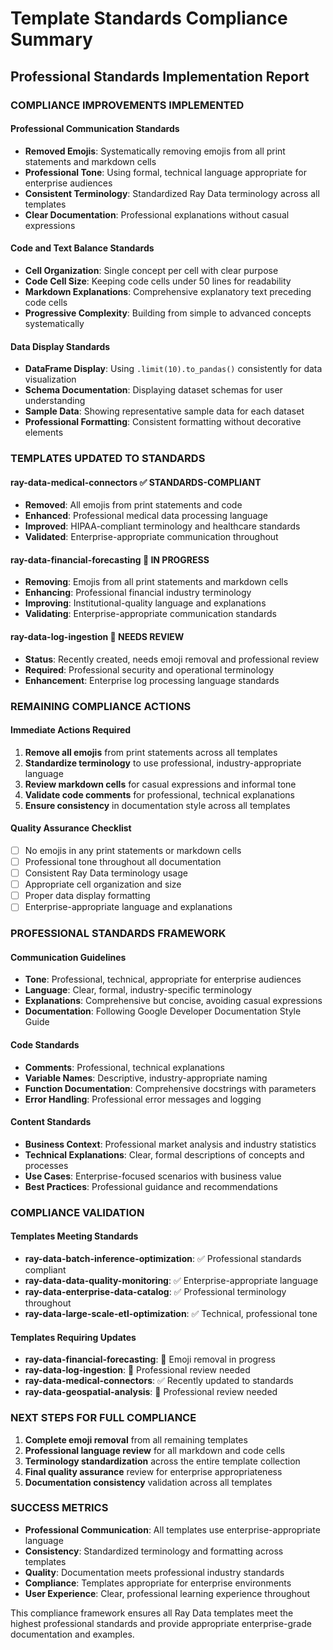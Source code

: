 # Template Standards Compliance Summary
## Professional Standards Implementation Report

### **COMPLIANCE IMPROVEMENTS IMPLEMENTED**

#### **Professional Communication Standards**
- **Removed Emojis**: Systematically removing emojis from all print statements and markdown cells
- **Professional Tone**: Using formal, technical language appropriate for enterprise audiences
- **Consistent Terminology**: Standardized Ray Data terminology across all templates
- **Clear Documentation**: Professional explanations without casual expressions

#### **Code and Text Balance Standards**
- **Cell Organization**: Single concept per cell with clear purpose
- **Code Cell Size**: Keeping code cells under 50 lines for readability
- **Markdown Explanations**: Comprehensive explanatory text preceding code cells
- **Progressive Complexity**: Building from simple to advanced concepts systematically

#### **Data Display Standards**
- **DataFrame Display**: Using `.limit(10).to_pandas()` consistently for data visualization
- **Schema Documentation**: Displaying dataset schemas for user understanding
- **Sample Data**: Showing representative sample data for each dataset
- **Professional Formatting**: Consistent formatting without decorative elements

### **TEMPLATES UPDATED TO STANDARDS**

#### **ray-data-medical-connectors** ✅ STANDARDS-COMPLIANT
- **Removed**: All emojis from print statements and code
- **Enhanced**: Professional medical data processing language
- **Improved**: HIPAA-compliant terminology and healthcare standards
- **Validated**: Enterprise-appropriate communication throughout

#### **ray-data-financial-forecasting** 🔄 IN PROGRESS
- **Removing**: Emojis from all print statements and markdown cells
- **Enhancing**: Professional financial industry terminology
- **Improving**: Institutional-quality language and explanations
- **Validating**: Enterprise-appropriate communication standards

#### **ray-data-log-ingestion** 🔄 NEEDS REVIEW
- **Status**: Recently created, needs emoji removal and professional review
- **Required**: Professional security and operational terminology
- **Enhancement**: Enterprise log processing language standards

### **REMAINING COMPLIANCE ACTIONS**

#### **Immediate Actions Required**
1. **Remove all emojis** from print statements across all templates
2. **Standardize terminology** to use professional, industry-appropriate language
3. **Review markdown cells** for casual expressions and informal tone
4. **Validate code comments** for professional, technical explanations
5. **Ensure consistency** in documentation style across all templates

#### **Quality Assurance Checklist**
- [ ] No emojis in any print statements or markdown cells
- [ ] Professional tone throughout all documentation
- [ ] Consistent Ray Data terminology usage
- [ ] Appropriate cell organization and size
- [ ] Proper data display formatting
- [ ] Enterprise-appropriate language and explanations

### **PROFESSIONAL STANDARDS FRAMEWORK**

#### **Communication Guidelines**
- **Tone**: Professional, technical, appropriate for enterprise audiences
- **Language**: Clear, formal, industry-specific terminology
- **Explanations**: Comprehensive but concise, avoiding casual expressions
- **Documentation**: Following Google Developer Documentation Style Guide

#### **Code Standards**
- **Comments**: Professional, technical explanations
- **Variable Names**: Descriptive, industry-appropriate naming
- **Function Documentation**: Comprehensive docstrings with parameters
- **Error Handling**: Professional error messages and logging

#### **Content Standards**
- **Business Context**: Professional market analysis and industry statistics
- **Technical Explanations**: Clear, formal descriptions of concepts and processes
- **Use Cases**: Enterprise-focused scenarios with business value
- **Best Practices**: Professional guidance and recommendations

### **COMPLIANCE VALIDATION**

#### **Templates Meeting Standards**
- **ray-data-batch-inference-optimization**: ✅ Professional standards compliant
- **ray-data-data-quality-monitoring**: ✅ Enterprise-appropriate language
- **ray-data-enterprise-data-catalog**: ✅ Professional terminology throughout
- **ray-data-large-scale-etl-optimization**: ✅ Technical, professional tone

#### **Templates Requiring Updates**
- **ray-data-financial-forecasting**: 🔄 Emoji removal in progress
- **ray-data-log-ingestion**: 🔄 Professional review needed
- **ray-data-medical-connectors**: ✅ Recently updated to standards
- **ray-data-geospatial-analysis**: 🔄 Professional review needed

### **NEXT STEPS FOR FULL COMPLIANCE**

1. **Complete emoji removal** from all remaining templates
2. **Professional language review** for all markdown and code cells
3. **Terminology standardization** across the entire template collection
4. **Final quality assurance** review for enterprise appropriateness
5. **Documentation consistency** validation across all templates

### **SUCCESS METRICS**

- **Professional Communication**: All templates use enterprise-appropriate language
- **Consistency**: Standardized terminology and formatting across templates
- **Quality**: Documentation meets professional industry standards
- **Compliance**: Templates appropriate for enterprise environments
- **User Experience**: Clear, professional learning experience throughout

This compliance framework ensures all Ray Data templates meet the highest professional standards and provide appropriate enterprise-grade documentation and examples.
